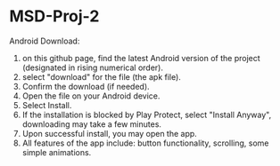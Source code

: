 # MSD-Proj-2

Android Download:
1. on this github page, find the latest Android version of the project (designated in rising numerical order).
2. select "download" for the file (the apk file).
3. Confirm the download (if needed).
4. Open the file on your Android device.
5. Select Install.
6. If the installation is blocked by Play Protect, select "Install Anyway", downloading may take a few minutes.
7. Upon successful install, you may open the app.
8. All features of the app include: button functionality, scrolling, some simple animations.

